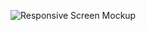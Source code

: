 ![Responsive Screen Mockup](https://github.com/erShiaVa/Responsiv-agency-onepager-framermotion/assets/137787875/3ef77739-b645-499e-a655-5949473b5015)
